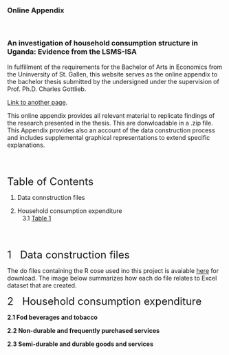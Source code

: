 ### Online Appendix 
<br /> 

### An investigation of household consumption structure in Uganda: Evidence from the LSMS-ISA

In fulfillment of the requirements for the Bachelor of Arts in Economics from the Uninversity of St. Gallen, this website serves as the online appendix to the bachelor thesis submitted by the undersigned under the supervision of Prof. Ph.D. Charles Gottlieb.


[Link to another page](./another-page.html).

This online appendix provides all relevant material to replicate findings of the research presented in the thesis. This are donwloadable in a .zip file.  
This Appendix provides also an account of the data construction process and includes supplemental graphical representations
to extend specific explanations.

<br>
<br>

<font size="5">Table of Contents</font>  <br>

1. Data connstruction files <br>


2. Household consumption expenditure <br>
&nbsp;&nbsp;&nbsp;3.1 [Table 1](#theory3.1)

<br>
<br>

<font size="5">1&nbsp;&nbsp; Data construction files</font> <br>

The do files containing the R cose used ino this project is avaiable [here](https://drive.switch.ch/index.php/s/2vcp5npHib4q01Y) for download. The image below summarizes how each do file relates to Excel dataset that are created.  <br>
  


<font size="5">2&nbsp;&nbsp; Household consumption expenditure</font> <br>

**2.1 Fod beverages and tobacco**

**2.2 Non-durable and frequently purchased services**

**2.3 Semi-durable and durable goods and services**
